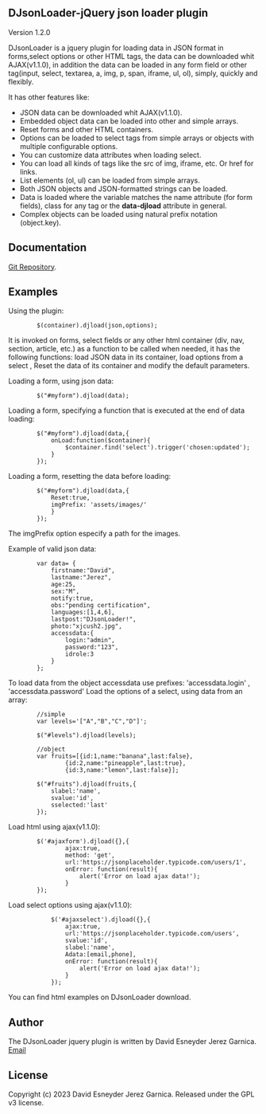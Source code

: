 ## DJsonLoader-jQuery json loader plugin

Version 1.2.0

DJsonLoader is a jquery plugin for loading data in JSON format in forms,select options or other HTML tags, the data can be downloaded whit AJAX(v1.1.0),
in addition the data can be loaded in any form field or other tag(input, select, textarea, a, img, p, span, iframe, ul, ol), simply, quickly and flexibly.

It has other features like:
* JSON data can be downloaded whit AJAX(v1.1.0).
* Embedded object data can be loaded into other and simple arrays.
* Reset forms and other HTML containers.
* Options can be loaded to select tags from simple arrays or objects with multiple configurable options.
* You can customize data attributes when loading select.
* You can load all kinds of tags like the src of img, iframe, etc. Or href for links.
* List elements (ol, ul) can be loaded from simple arrays.
* Both JSON objects and JSON-formatted strings can be loaded.
* Data is loaded where the variable matches the name attribute (for form fields), class for any tag or the **data-djload** attribute in general.
* Complex objects can be loaded using natural prefix notation (object.key).

## Documentation

[Git Repository](https://github.com/esneyderg357/DJsonLoader.git).


## Examples

Using the plugin:

			$(container).djload(json,options);

It is invoked on forms, select fields or any other html container (div, nav, section, article, etc.) as a function to be called when needed, it has the following functions: 
load JSON data in its container, load options from a select , Reset the data of its container and modify the default parameters.

Loading a form, using json data:

			$("#myform").djload(data);

Loading a form, specifying a function that is executed at the end of data loading:

			$("#myform").djload(data,{
				onLoad:function($container){
					$container.find('select').trigger('chosen:updated');
				}
			});
			

Loading a form, resetting the data before loading:

			$("#myform").djload(data,{
				Reset:true,
				imgPrefix: 'assets/images/'
				}
			});
			
The imgPrefix option especify a path for the images.

Example of valid json data:

			var data= {
				firstname:"David",
				lastname:"Jerez",
				age:25,
				sex:"M",
				notify:true,
				obs:"pending certification",
				languages:[1,4,6],
				lastpost:"DJsonLoader!",
				photo:"xjcush2.jpg",
				accessdata:{
					login:"admin",
					password:"123",
					idrole:3
				}
			};
To load data from the object accessdata use prefixes: 'accessdata.login' , 'accessdata.password'
Load the options of a select, using data from an array:
	
			//simple
			var levels='["A","B","C","D"]';
			
			$("#levels").djload(levels);
		
			//object
			var fruits=[{id:1,name:"banana",last:false},
					{id:2,name:"pineapple",last:true},
					{id:3,name:"lemon",last:false}];
					
			$("#fruits").djload(fruits,{
				slabel:'name',
				svalue:'id',
				sselected:'last'
			});

Load html using ajax(v1.1.0):

			$('#ajaxform').djload({},{
	    			ajax:true,
	    			method: 'get',
	    			url:'https://jsonplaceholder.typicode.com/users/1',
	    			onError: function(result){
			        	alert('Error on load ajax data!');
	    			}
	    	});
	    	
Load select options using ajax(v1.1.0):	 
   	
				$('#ajaxselect').djload({},{
	    			ajax:true,
	    			url:'https://jsonplaceholder.typicode.com/users',
	    			svalue:'id',
	    			slabel:'name',
	    			Adata:[email,phone],
	    			onError: function(result){
			        	alert('Error on load ajax data!');
	    			}
	    		});

You can find html examples on DJsonLoader download.

## Author

The DJsonLoader jquery plugin is written by David Esneyder Jerez Garnica.
[Email](mailto:esneyderg357@gmail.com)

## License

Copyright (c) 2023 David Esneyder Jerez Garnica.
Released under the GPL v3 license.
